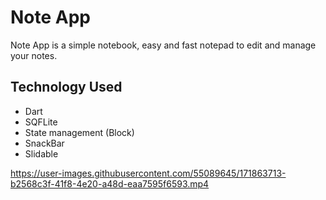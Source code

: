 # Note App

Note App is a simple notebook, easy and fast notepad to edit and manage your notes.

## Technology Used

- Dart
- SQFLite
- State management (Block)
- SnackBar
- Slidable

https://user-images.githubusercontent.com/55089645/171863713-b2568c3f-41f8-4e20-a48d-eaa7595f6593.mp4

